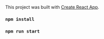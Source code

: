 This project was built with [Create React App](https://github.com/facebook/create-react-app).

### `npm install`

### `npm run start`

